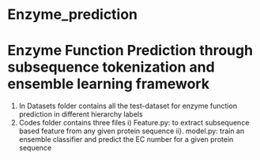 # Enzyme_prediction
# Enzyme Function Prediction through subsequence tokenization and ensemble learning framework
1. In Datasets folder contains all the test-dataset for enzyme function prediction in different hierarchy labels
2. Codes folder contains three files 
i) Feature.py: to extract subsequence based feature from any given protein sequence
ii). model.py: train an ensemble classifier and predict the EC number for a given protein sequence
